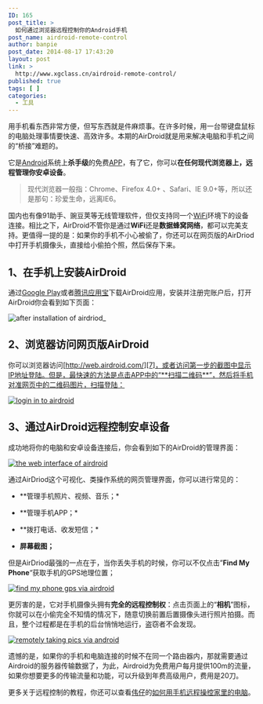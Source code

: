 ```yaml
---
ID: 165
post_title: >
  如何通过浏览器远程控制你的Android手机
post_name: airdroid-remote-control
author: banpie
post_date: 2014-08-17 17:43:20
layout: post
link: >
  http://www.xgclass.cn/airdroid-remote-control/
published: true
tags: [ ]
categories:
  - 工具
---
```

用手机看东西非常方便，但写东西就是件麻烦事。在许多时候，用一台带键盘鼠标的电脑处理事情要快速、高效许多。本期的AirDroid就是用来解决电脑和手机之间的“桥接”难题的。

它是[Android][1]系统上**杀手级**的免费[APP][2]，有了它，你可以**在任何现代浏览器上，远程管理你安卓设备**。

> 现代浏览器一般指：Chrome、Firefox 4.0+ 、Safari、IE 9.0+等，所以还是那句：珍爱生命，远离IE6。

国内也有像91助手、豌豆荚等无线管理软件，但仅支持同一个[WiFi][3]环境下的设备连接。相比之下，AirDroid不管你是通过**WiFi**还是**数据蜂窝网络**，都可以完美支持。更值得一提的是：如果你的手机不小心被偷了，你还可以在网页版的AirDriod中打开手机摄像头，直接给小偷拍个照，然后保存下来。

## 1、在手机上安装**AirDroid**

通过[Google Play][4]或者[腾讯应用宝][5]下载AirDroid应用，安装并注册完账户后，打开AirDroid你会看到如下页面：

![after installation of airdriod_][6]

## **2、浏览器访问网页版AirDroid**

你可以浏览器访问[http://web.airdroid.com/][7]，或者访问第一步的截图中显示IP地址登陆。但是，最快速的方法是点击APP中的“**扫描二维码**”，然后将手机对准网页中的二维码图片，扫描登陆：

[![login in to airdroid][8]][9]

## 3、通过**AirDroid**远程控制安卓设备

成功地将你的电脑和安卓设备连接后，你会看到如下的AirDroid的管理界面：

[![the web interface of airdroid][10]][11]

通过AirDriod这个可视化、类操作系统的网页管理界面，你可以进行常见的：

*   *\*管理手机照片、视频、音乐；\*

*   *\*管理手机APP；\*

*   *\*拨打电话、收发短信；\*

*   **屏幕截图；**

但是AirDriod最强的一点在于，当你丢失手机的时候，你可以不仅点击”**Find My Phone**“获取手机的GPS地理位置；

[![find my phone gps via airdroid][12]][13]

更厉害的是，它对手机摄像头拥有**完全的远程控制权**：点击页面上的“**相机**”图标，你就可以在小偷完全不知情的情况下，随意切换前置后置摄像头进行照片拍摄。而且，整个过程都是在手机的后台悄悄地运行，盗窃者不会发现。

[![remotely taking pics via android][14]][15]

遗憾的是，如果你的手机和电脑连接的时候不在同一个路由器内，那就需要通过Airdroid的服务器传输数据了，为此，Airdroid为免费用户每月提供100m的流量，如果你想要更多的传输流量和功能，可以升级到年费高级用户，费用是20刀。

更多关于远程控制的教程，你还可以查看[伟仔][16]的[如何用手机远程操控家里的电脑][17]。

 [1]: http://www.banpie.info/tag/Android
 [2]: http://www.banpie.info/tag/app/
 [3]: http://www.banpie.info/tag/wifi
 [4]: https://play.google.com/store/apps/details?id=com.sand.airdroid&referrer=utm_source%3Dairdroid%26utm_medium%3Dhomepage
 [5]: http://a.myapp.com/h/single.jsp?appid=86641&g_f=990939
 [6]: http://www.xgclass.cn/wp-content/uploads/2018/11/afterinstallationofairdriod__thumb.jpg "after installation of airdriod_"
 [7]: http://web.airdroid.com/ "http://web.airdroid.com/"
 [8]: http://7arnhx.com1.z0.glb.clouddn.com/wp-content/uploads/2014/08/loginintoairdroid_thumb.jpg "login in to airdroid"
 [9]: http://7arnhx.com1.z0.glb.clouddn.com/wp-content/uploads/2014/08/loginintoairdroid.jpg
 [10]: http://7arnhx.com1.z0.glb.clouddn.com/wp-content/uploads/2014/08/thewebinterfaceofairdroid_thumb.png "the web interface of airdroid"
 [11]: http://7arnhx.com1.z0.glb.clouddn.com/wp-content/uploads/2014/08/thewebinterfaceofairdroid.png
 [12]: http://7arnhx.com1.z0.glb.clouddn.com/wp-content/uploads/2014/08/findmyphonegpsviaairdroid_thumb.png "find my phone gps via airdroid"
 [13]: http://7arnhx.com1.z0.glb.clouddn.com/wp-content/uploads/2014/08/findmyphonegpsviaairdroid.png
 [14]: http://7arnhx.com1.z0.glb.clouddn.com/wp-content/uploads/2014/08/remotelytakingpicsviaandroid_thumb.jpg "remotely taking pics via android"
 [15]: http://7arnhx.com1.z0.glb.clouddn.com/wp-content/uploads/2014/08/remotelytakingpicsviaandroid.jpg
 [16]: http://www.banpie.info/author/ybw1990/
 [17]: http://www.banpie.info/splashtop-remote-control/
